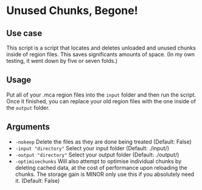 # Unused Chunks, Begone!

## Use case
This script is a script that locates and deletes unloaded and unused chunks inside of region files. This saves significants amounts of space. (In my own testing, it went down by five or seven folds.)

## Usage
Put all of your .mca region files into the `input` folder and then run the script. Once it finished, you can replace your old region files with the one inside of the `output` folder.

## Arguments
  * `-nokeep` Delete the files as they are done being treated (Default: False)
  * `-input "directory"` Select your input folder (Default: ./input/)
  * `-output "directory"` Select your output folder (Default: ./output/)
  * `-optimisechunks` Will also attempt to optimise individual chunks by deleting cached data, at the cost of performance upon reloading the chunks. The storage gain is MINOR only use this if you absolutely need it. (Default: False)
